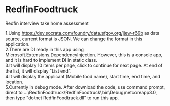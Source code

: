 # RedfinFoodtruck
Redfin interview take home assessment
  
1.Using https://dev.socrata.com/foundry/data.sfgov.org/jjew-r69b as data source, current format is JSON. We can change the format in this application.  
2.There are DI ready in this app using Microsoft.Extensions.DependencyInjection. However, this is a console app, and it is hard to implement DI in static class.  
3.It will display 10 items per page, click to continue for next page. At end of the list, it will display "List end".  
4.It will display the applicant (Mobile food name), start time, end time, and location.  
5.Currently in debug mode. After download the code, use command prompt, direct to ...\RedfinFoodtruck\RedfinFoodtruck\bin\Debug\netcoreapp3.0, then type "dotnet RedfinFoodtruck.dll" to run this app.  

